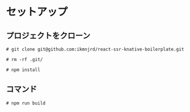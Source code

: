 
# セットアップ
## プロジェクトをクローン
`# git clone git@github.com:ikmnjrd/react-ssr-knative-boilerplate.git`

`# rm -rf .git/`

`# npm install`


## コマンド
`# npm run build`